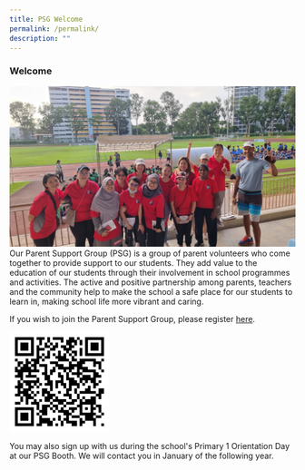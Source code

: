 ```yaml
---
title: PSG Welcome
permalink: /permalink/
description: ""
---
```

### **Welcome**
![](/images/PSG/welcome.jpg)
Our Parent Support Group (PSG) is a group of parent volunteers who come together to provide support to our students. They add value to the education of our students through their involvement in school programmes and activities. The active and positive partnership among parents, teachers and the community help to make the school a safe place for our students to learn in, making school life more vibrant and caring.

If you wish to join the Parent Support Group, please register [here](https://for.edu.sg/pypspsg).


<img src="/images/PSG/psg%20qr%20final.png" style="width:35%"> 


You may also sign up with us during the school's Primary 1 Orientation Day at our PSG Booth. We will contact you in January of the following year.